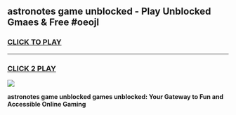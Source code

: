 
## astronotes game unblocked - Play Unblocked Gmaes & Free #oeojl
<h3>
<a href="https://premium.freeplayer.one?title=astronotes_game_unblocked&ref=03M">CLICK TO PLAY</a></h3>
<hr>

<h3>
<a href="https://premium.freeplayer.one?title=astronotes_game_unblocked&ref=03M">CLICK 2 PLAY</a>
  
</h3>

<a href="https://premium.freeplayer.one?title=astronotes_game_unblocked&ref=03M"><img src="https://clearcache.store/games.png"></a>


**astronotes game unblocked games unblocked: Your Gateway to Fun and Accessible Online Gaming**
